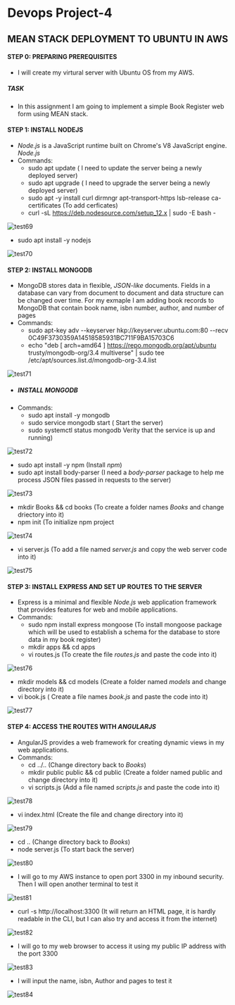 # Devops Project-4
## MEAN STACK DEPLOYMENT TO UBUNTU IN AWS
#### STEP 0: PREPARING PREREQUISITES
* I will create my virtural server with Ubuntu OS from my AWS.

##### TASK
* In this assignment I am going to implement a simple Book Register web form using MEAN stack.

#### STEP 1: INSTALL NODEJS
* *Node.js* is a JavaScript runtime built on Chrome's V8 JavaScript engine. *Node.js* 
* Commands:
  - sudo apt update ( I need to update the server being a newly deployed server)
  - sudo apt upgrade ( I need to upgrade the server being a newly deployed server)
  - sudo apt -y install curl dirmngr apt-transport-https lsb-release ca-certificates (To add cerficates)
  - curl -sL https://deb.nodesource.com/setup_12.x | sudo -E bash -

![test69](https://user-images.githubusercontent.com/115363604/199594526-e4105b66-02c8-4994-8474-c9f8e051b2d4.png)

  - sudo apt install -y nodejs

![test70](https://user-images.githubusercontent.com/115363604/199599693-be3ab617-8e00-4fc0-ae89-687789420330.png)

#### STEP 2: INSTALL MONGODB
* MongoDB stores data in flexible, *JSON-like* documents. Fields in a database can vary from document to document and data structure can be changed over time. For my exmaple I am adding book records to MongoDB that contain book name, isbn number, author, and number of pages
* Commands:
  - sudo apt-key adv --keyserver hkp://keyserver.ubuntu.com:80 --recv 0C49F3730359A14518585931BC711F9BA15703C6
  - echo "deb [ arch=amd64 ] https://repo.mongodb.org/apt/ubuntu trusty/mongodb-org/3.4 multiverse" | sudo tee /etc/apt/sources.list.d/mongodb-org-3.4.list

![test71](https://user-images.githubusercontent.com/115363604/199600540-fe90f551-8351-4576-a60f-46b6de4053ab.png)

* ##### INSTALL MONGODB
* Commands:
  - sudo apt install -y mongodb
  - sudo service mongodb start ( Start the server)
  - sudo systemctl status mongodb  Verity that the service is up and running)

![test72](https://user-images.githubusercontent.com/115363604/199601190-7e5753d6-2c71-4cf3-81b2-958305d197e8.png)

  - sudo apt install -y npm (Install *npm*)
  - sudo apt install body-parser (I need a *body-parser* package to help me process JSON files passed in requests to the server)
  
![test73](https://user-images.githubusercontent.com/115363604/199601637-de90e8d9-1122-453f-8fca-fadaa3e83a81.png)
 
 - mkdir Books && cd books (To create a folder names *Books* and change driectory into it)
 - npm init (To initialize npm project

![test74](https://user-images.githubusercontent.com/115363604/199602260-c4467a13-7276-45ef-8a69-ee30f09c4c69.png)

 - vi server.js (To add a file named *server.js* and copy the web server code into it)

![test75](https://user-images.githubusercontent.com/115363604/199602327-831e76d3-1d94-4e14-ac24-df8ed5be7469.png)

#### STEP 3: INSTALL EXPRESS AND SET UP ROUTES TO THE SERVER
* Express is a minimal and flexible *Node.js* web application framework that provides features for web and mobile applications.
* Commands:
  - sudo npm install express mongoose (To install mongoose package which will be used to establish a schema for the database to store data in my book register)
  - mkdir apps && cd apps 
  - vi routes.js (To create the file *routes.js* and paste the code into it)
  
![test76](https://user-images.githubusercontent.com/115363604/199603137-2e164082-0c24-47d9-bd29-97c55d0bb09f.png)
  
  - mkdir models && cd models (Create a folder named *models* and change directory into it)
  - vi book.js ( Create a file names *book.js* and paste the code into it)
  
![test77](https://user-images.githubusercontent.com/115363604/199603478-2fcf14da-09ba-44a1-90fd-7d2eb8e37ce7.png)

#### STEP 4: ACCESS THE ROUTES WITH *ANGULARJS*
* AngularJS provides a web framework for creating dynamic views in my web applications.
* Commands:
  - cd ../.. (Change directory back to *Books*)
  - mkdir public public && cd public (Create a folder named public and change directory into it)
  - vi scripts.js (Add a file named *scripts.js* and paste the code into it)
  
![test78](https://user-images.githubusercontent.com/115363604/199604412-911cb9ae-d1f2-40ad-852a-42b8177d7905.png)

  - vi index.html (Create the file and change directory into it)

![test79](https://user-images.githubusercontent.com/115363604/199604713-5891bbc3-7dce-4e75-b766-dd2adaa4a188.png)

  - cd .. (Change directory back to *Books*)
  - node server.js (To start back the server)

![test80](https://user-images.githubusercontent.com/115363604/199605321-35f4b69c-2284-46cb-bbe7-4cb3820b2417.png)

* I will go to my AWS instance to open port 3300 in my inbound security. Then I will open another terminal to test it

![test81](https://user-images.githubusercontent.com/115363604/199605395-31755ccd-8630-48a3-ba23-4d4223755f5a.png)

  - curl -s http://localhost:3300 (It will return an HTML page, it is hardly readable in the CLI, but I can also try and access it from the internet)
 
![test82](https://user-images.githubusercontent.com/115363604/199605458-33d68e26-e8eb-43a2-91ee-4ded690cf97d.png)

* I will go to my web browser to access it using my public IP address with the port 3300

![test83](https://user-images.githubusercontent.com/115363604/199606081-58693f96-5496-4a6e-9afb-11c46129d6e9.png)

* I will input the name, isbn, Author and pages to test it

![test84](https://user-images.githubusercontent.com/115363604/199606164-4541f5a3-e557-4ae2-9579-4cb77c846632.png)

